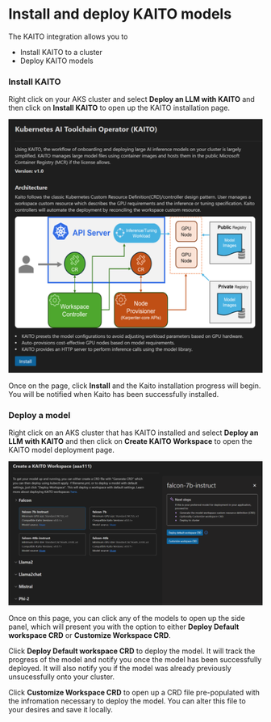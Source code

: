 # Install and deploy KAITO models

The KAITO integration allows you to

- Install KAITO to a cluster
- Deploy KAITO models

### Install KAITO

Right click on your AKS cluster and select **Deploy an LLM with KAITO** and then click on **Install KAITO** to open up the KAITO installation page. 

![Installation Page](../resources/kaito-install-page.png)

Once on the page, click **Install** and the Kaito installation progress will begin. You will be notified when Kaito has been successfully installed. 

### Deploy a model

Right click on an AKS cluster that has KAITO installed and select **Deploy an LLM with KAITO** and then click on **Create KAITO Workspace** to open the KAITO model deployment page.

![Deployment Page](../resources/kaito-deploy-page.png)

Once on this page, you can click any of the models to open up the side panel, which will present you with the option to either **Deploy Default workspace CRD** or **Customize Workspace CRD**. 

Click **Deploy Default workspace CRD** to deploy the model. It will track the progress of the model and notify you once the model has been successfully deployed. It will also notify you if the model was already previously unsucessfully onto your cluster.

Click **Customize Workspace CRD** to open up a CRD file pre-populated with the infromation necessary to deploy the model. You can alter this file to your desires and save it locally. 